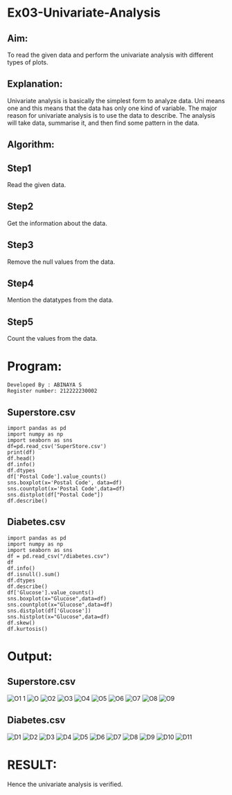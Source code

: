 # Ex03-Univariate-Analysis
## Aim:
To read the given data and perform the univariate analysis with different types of plots.

## Explanation:
Univariate analysis is basically the simplest form to analyze data. Uni means one and this means that the data has only one kind of variable. The major reason for univariate analysis is to use the data to describe. The analysis will take data, summarise it, and then find some pattern in the data.

## Algorithm:
## Step1
Read the given data.

## Step2
Get the information about the data.

## Step3
Remove the null values from the data.

## Step4
Mention the datatypes from the data.

## Step5
Count the values from the data.
#  Program:
```
Developed By : ABINAYA S
Register number: 212222230002
```
## Superstore.csv
```
import pandas as pd
import numpy as np
import seaborn as sns
df=pd.read_csv('SuperStore.csv')
print(df)
df.head()
df.info()
df.dtypes
df['Postal Code'].value_counts()
sns.boxplot(x='Postal Code', data=df)
sns.countplot(x='Postal Code',data=df)
sns.distplot(df["Postal Code"])
df.describe()
```

## Diabetes.csv
```
import pandas as pd
import numpy as np
import seaborn as sns
df = pd.read_csv("/diabetes.csv")
df
df.info()
df.isnull().sum()
df.dtypes
df.describe()
df['Glucose'].value_counts()
sns.boxplot(x="Glucose",data=df)
sns.countplot(x="Glucose",data=df)
sns.distplot(df['Glucose'])
sns.histplot(x="Glucose",data=df)
df.skew()
df.kurtosis()
```
# Output:
## Superstore.csv
![O1 1](https://github.com/abinayasangeetha/ODD2023-DataScience-Ex-03/assets/119393675/38a3ac73-041c-404e-93c6-c180fa91f1d9)
![O](https://github.com/abinayasangeetha/ODD2023-DataScience-Ex-03/assets/119393675/680e4fe4-e029-4dc4-9a08-4c8573af505e)
![O2](https://github.com/abinayasangeetha/ODD2023-DataScience-Ex-03/assets/119393675/0d8ef78b-820b-4783-8e34-4bcd8c45203b)
![O3](https://github.com/abinayasangeetha/ODD2023-DataScience-Ex-03/assets/119393675/4aaa14c8-d7e6-42de-b057-5aa40fdfeaa3)
![O4](https://github.com/abinayasangeetha/ODD2023-DataScience-Ex-03/assets/119393675/19f878af-4a76-45a6-9aa6-6749832725c0)
![O5](https://github.com/abinayasangeetha/ODD2023-DataScience-Ex-03/assets/119393675/87fe1231-0142-4465-a675-bd57bcf82dfa)
![O6](https://github.com/abinayasangeetha/ODD2023-DataScience-Ex-03/assets/119393675/da570c24-3faa-4abc-adb3-56ee3ae4c935)
![O7](https://github.com/abinayasangeetha/ODD2023-DataScience-Ex-03/assets/119393675/7935dcba-a8d1-4eb6-86ed-2c39946a3e71)
![O8](https://github.com/abinayasangeetha/ODD2023-DataScience-Ex-03/assets/119393675/a3f30164-4e9d-4b64-a7b4-1cd19dc93c69)
![O9](https://github.com/abinayasangeetha/ODD2023-DataScience-Ex-03/assets/119393675/0b19401c-bb57-49d7-8c33-a020a1a67c63)

## Diabetes.csv
![D1](https://github.com/abinayasangeetha/ODD2023-DataScience-Ex-03/assets/119393675/46f198fd-022d-4bc7-b5ec-3be4b7020fd4)
![D2](https://github.com/abinayasangeetha/ODD2023-DataScience-Ex-03/assets/119393675/279557d1-0eb8-419e-b58d-42fbc8b74205)
![D3](https://github.com/abinayasangeetha/ODD2023-DataScience-Ex-03/assets/119393675/2fe12adf-cfee-4451-8eb1-fa964db26bee)
![D4](https://github.com/abinayasangeetha/ODD2023-DataScience-Ex-03/assets/119393675/6f5f2654-89da-413b-b198-65770fe00d74)
![D5](https://github.com/abinayasangeetha/ODD2023-DataScience-Ex-03/assets/119393675/409a6144-9c12-451a-8e53-9078650f3a0d)
![D6](https://github.com/abinayasangeetha/ODD2023-DataScience-Ex-03/assets/119393675/ce46fb8d-d783-448c-883b-daa6f774e1de)
![D7](https://github.com/abinayasangeetha/ODD2023-DataScience-Ex-03/assets/119393675/0d138519-ff86-4b7c-8052-7647125f26cd)
![D8](https://github.com/abinayasangeetha/ODD2023-DataScience-Ex-03/assets/119393675/09272c78-409e-47a2-9c9e-2352f02b5916)
![D9](https://github.com/abinayasangeetha/ODD2023-DataScience-Ex-03/assets/119393675/f222d56a-65cb-4185-b74a-9e094738b967)
![D10](https://github.com/abinayasangeetha/ODD2023-DataScience-Ex-03/assets/119393675/5b9a8570-9bdd-4823-ac04-fb69f11d5e26)
![D11](https://github.com/abinayasangeetha/ODD2023-DataScience-Ex-03/assets/119393675/2aea7c58-682f-4b2d-86ce-9a298de7a83d)



# RESULT:
Hence the univariate analysis is verified.
